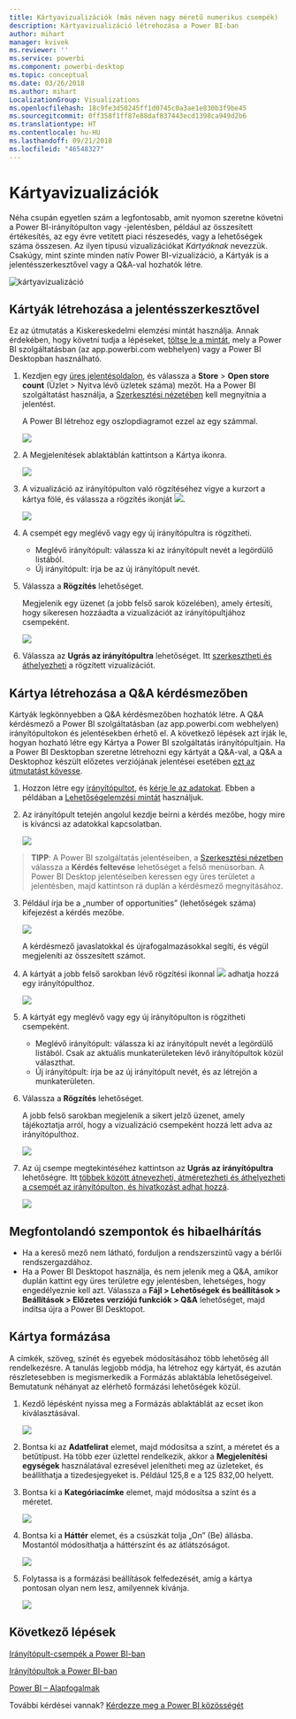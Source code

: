 ```yaml
---
title: Kártyavizualizációk (más néven nagy méretű numerikus csempék)
description: Kártyavizualizáció létrehozása a Power BI-ban
author: mihart
manager: kvivek
ms.reviewer: ''
ms.service: powerbi
ms.component: powerbi-desktop
ms.topic: conceptual
ms.date: 03/26/2018
ms.author: mihart
LocalizationGroup: Visualizations
ms.openlocfilehash: 18c9fe3d50245ff1d0745c0a3ae1e830b3f9be45
ms.sourcegitcommit: 0ff358f1ff87e88daf837443ecd1398ca949d2b6
ms.translationtype: HT
ms.contentlocale: hu-HU
ms.lasthandoff: 09/21/2018
ms.locfileid: "46548327"
---
```

# <a name="card-visualizations"></a>Kártyavizualizációk
Néha csupán egyetlen szám a legfontosabb, amit nyomon szeretne követni a Power BI-irányítópulton vagy -jelentésben, például az összesített értékesítés, az egy évre vetített piaci részesedés, vagy a lehetőségek száma összesen. Az ilyen típusú vizualizációkat *Kártyáknak* nevezzük. Csakúgy, mint szinte minden natív Power BI-vizualizáció, a Kártyák is a jelentésszerkesztővel vagy a Q&A-val hozhatók létre.

![kártyavizualizáció](./media/power-bi-visualization-card/pbi_opptuntiescard.png)

## <a name="create-a-card-using-the-report-editor"></a>Kártyák létrehozása a jelentésszerkesztővel
Ez az útmutatás a Kiskereskedelmi elemzési mintát használja. Annak érdekében, hogy követni tudja a lépéseket, [töltse le a mintát](../sample-datasets.md), mely a Power BI szolgáltatásban (az app.powerbi.com webhelyen) vagy a Power BI Desktopban használható.   

1. Kezdjen egy [üres jelentésoldalon](../power-bi-report-add-page.md), és válassza a **Store** \> **Open store count** (Üzlet > Nyitva lévő üzletek száma) mezőt. Ha a Power BI szolgáltatást használja, a [Szerkesztési nézetében](../service-interact-with-a-report-in-editing-view.md) kell megnyitnia a jelentést.

    A Power BI létrehoz egy oszlopdiagramot ezzel az egy számmal.

   ![](media/power-bi-visualization-card/pbi_rptnumbertilechart.png)
2. A Megjelenítések ablaktáblán kattintson a Kártya ikonra.

   ![](media/power-bi-visualization-card/pbi_changechartcard.png)
6. A vizualizáció az irányítópulton való rögzítéséhez vigye a kurzort a kártya fölé, és válassza a rögzítés ikonját ![](media/power-bi-visualization-card/pbi_pintile.png).

   ![](media/power-bi-visualization-card/power-bi-pin-icon.png)
7. A csempét egy meglévő vagy egy új irányítópultra is rögzítheti.

   * Meglévő irányítópult: válassza ki az irányítópult nevét a legördülő listából.
   * Új irányítópult: írja be az új irányítópult nevét.
8. Válassza a **Rögzítés** lehetőséget.

   Megjelenik egy üzenet (a jobb felső sarok közelében), amely értesíti, hogy sikeresen hozzáadta a vizualizációt az irányítópultjához csempeként.

   ![](media/power-bi-visualization-card/power-bi-pin-success-message.png)
9. Válassza az **Ugrás az irányítópultra** lehetőséget. Itt [szerkesztheti és áthelyezheti](../service-dashboard-edit-tile.md) a rögzített vizualizációt.


## <a name="create-a-card-from-the-qa-question-box"></a>Kártya létrehozása a Q&A kérdésmezőben
Kártyák legkönnyebben a Q&A kérdésmezőben hozhatók létre. A Q&A kérdésmező a Power BI szolgáltatásban (az app.powerbi.com webhelyen) irányítópultokon és jelentésekben érhető el. A következő lépések azt írják le, hogyan hozható létre egy Kártya a Power BI szolgáltatás irányítópultjain. Ha a Power BI Desktopban szeretne létrehozni egy kártyát a Q&A-val, a Q&A a Desktophoz készült előzetes verziójának jelentései esetében [ezt az útmutatást kövesse](https://powerbi.microsoft.com/en-us/blog/power-bi-desktop-december-feature-summary/#QandA).

1. Hozzon létre egy [irányítópultot](../consumer/end-user-dashboards.md), és [kérje le az adatokat](../service-get-data.md). Ebben a példában a [Lehetőségelemzési mintát](../sample-opportunity-analysis.md) használjuk.

1. Az irányítópult tetején angolul kezdje beírni a kérdés mezőbe, hogy mire is kíváncsi az adatokkal kapcsolatban. 

   ![](media/power-bi-visualization-card/power-bi-q-and-a-box.png)

>**TIPP**: A Power BI szolgáltatás jelentéseiben, a [Szerkesztési nézetben](../consumer/end-user-reading-view.md) válassza a **Kérdés feltevése** lehetőséget a felső menüsorban. A Power BI Desktop jelentéseiben keressen egy üres területet a jelentésben, majd kattintson rá duplán a kérdésmező megnyitásához.

3. Például írja be a „number of opportunities” (lehetőségek száma) kifejezést a kérdés mezőbe.

   ![](media/power-bi-visualization-card/power-bi-q-and-a.png)

   A kérdésmező javaslatokkal és újrafogalmazásokkal segíti, és végül megjeleníti az összesített számot.  
4. A kártyát a jobb felső sarokban lévő rögzítési ikonnal ![](media/power-bi-visualization-card/pbi_pintile.png) adhatja hozzá egy irányítópulthoz.

   ![](media/power-bi-visualization-card/power-bi-pin.png)
5. A kártyát egy meglévő vagy egy új irányítópulton is rögzítheti csempeként.

   * Meglévő irányítópult: válassza ki az irányítópult nevét a legördülő listából. Csak az aktuális munkaterületeken lévő irányítópultok közül választhat.
   * Új irányítópult: írja be az új irányítópult nevét, és az létrejön a munkaterületen.
6. Válassza a **Rögzítés** lehetőséget.

   A jobb felső sarokban megjelenik a sikert jelző üzenet, amely tájékoztatja arról, hogy a vizualizáció csempeként hozzá lett adva az irányítópulthoz.  

   ![](media/power-bi-visualization-card/power-bi-success.png)
7. Az új csempe megtekintéséhez kattintson az **Ugrás az irányítópultra** lehetőségre. Itt [többek között átnevezheti, átméretezheti és áthelyezheti a csempét az irányítópulton, és hivatkozást adhat hozzá](../service-dashboard-edit-tile.md).

   ![](media/power-bi-visualization-card/power-bi-pinned.png)

## <a name="considerations-and-troubleshooting"></a>Megfontolandó szempontok és hibaelhárítás
- Ha a kereső mező nem látható, forduljon a rendszerszintű vagy a bérlői rendszergazdához.    
- Ha a Power BI Desktopot használja, és nem jelenik meg a Q&A, amikor duplán kattint egy üres területre egy jelentésben, lehetséges, hogy engedélyeznie kell azt.  Válassza a **Fájl > Lehetőségek és beállítások > Beállítások > Előzetes verziójú funkciók > Q&A** lehetőséget, majd indítsa újra a Power BI Desktopot.

## <a name="format-a-card"></a>Kártya formázása
A címkék, szöveg, színét és egyebek módosításához több lehetőség áll rendelkezésre. A tanulás legjobb módja, ha létrehoz egy kártyát, és azután részletesebben is megismerkedik a Formázás ablaktábla lehetőségeivel. Bemutatunk néhányat az elérhető formázási lehetőségek közül. 

1. Kezdő lépésként nyissa meg a Formázás ablaktáblát az ecset ikon kiválasztásával. 

    ![](media/power-bi-visualization-card/power-bi-format-card.png)
2. Bontsa ki az **Adatfelirat** elemet, majd módosítsa a színt, a méretet és a betűtípust. Ha több ezer üzlettel rendelkezik, akkor a **Megjelenítési egységek** használatával ezresével jelenítheti meg az üzleteket, és beállíthatja a tizedesjegyeket is. Például 125,8 e a 125 832,00 helyett.

3.  Bontsa ki a **Kategóriacímke** elemet, majd módosítsa a színt és a méretet.

    ![](media/power-bi-visualization-card/power-bi-card-format.png)

4. Bontsa ki a **Háttér** elemet, és a csúszkát tolja „On” (Be) állásba.  Mostantól módosíthatja a háttérszínt és az átlátszóságot.

    ![](media/power-bi-visualization-card/power-bi-format-color.png)

5. Folytassa is a formázási beállítások felfedezését, amíg a kártya pontosan olyan nem lesz, amilyennek kívánja. 

    ![](media/power-bi-visualization-card/power-bi-formatted.png)

## <a name="next-steps"></a>Következő lépések
[Irányítópult-csempék a Power BI-ban](../consumer/end-user-tiles.md)

[Irányítópultok a Power BI-ban](../consumer/end-user-dashboards.md)

[Power BI – Alapfogalmak](../consumer/end-user-basic-concepts.md)

További kérdései vannak? [Kérdezze meg a Power BI közösségét](http://community.powerbi.com/)

